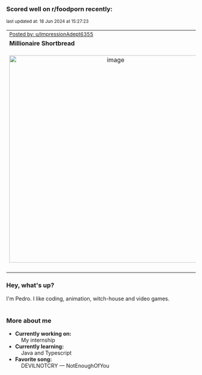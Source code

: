 ### Scored well on r/foodporn recently:

<p align="left"><sub>last updated at: 18 Jun 2024 at 15:27:23</sub></p>

|   |
| --- |
| <sub>[Posted by: u/ImpressionAdept6355][source]</sub> |
| **Millionaire Shortbread** | 
|<p align="center"> <img alt="image" src="https://i.redd.it/r4xpeqekd06d1.jpeg" width="550" /> </p>|
|   |

### Hey, what's up?

I'm Pedro. I like coding, animation, witch-house and video games.<br><br>

### More about me
- **Currently working on:**  
&nbsp;&nbsp;&nbsp;&nbsp;My internship
- **Currently learning:**  
&nbsp;&nbsp;&nbsp;&nbsp;Java and Typescript
- **Favorite song:**  
&nbsp;&nbsp;&nbsp;&nbsp;DEVILNOTCRY — NotEnoughOfYou<br><br>

  



  
  
  
[linkedin]: https://linkedin.com/in/pedro-h-r-gomes-8a487b14a/
[gmail]: mailto:pilique11@gmail.com
[source]: https://reddit.com/r/FoodPorn/comments/1ddpc12/millionaire_shortbread/
[redditAPI]: https://www.reddit.com/dev/api/
